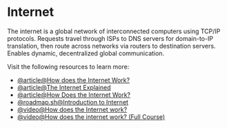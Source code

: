# Internet

The internet is a global network of interconnected computers using TCP/IP protocols. Requests travel through ISPs to DNS servers for domain-to-IP translation, then route across networks via routers to destination servers. Enables dynamic, decentralized global communication.

Visit the following resources to learn more:

- [@article@How does the Internet Work?](https://cs.fyi/guide/how-does-internet-work)
- [@article@The Internet Explained](https://www.vox.com/2014/6/16/18076282/the-internet)
- [@article@How Does the Internet Work?](http://web.stanford.edu/class/msande91si/www-spr04/readings/week1/InternetWhitepaper.htm)
- [@roadmap.sh@Introduction to Internet](/guides/what-is-internet)
- [@video@How does the Internet work?](https://www.youtube.com/watch?v=x3c1ih2NJEg)
- [@video@How does the internet work? (Full Course)](https://www.youtube.com/watch?v=zN8YNNHcaZc)
